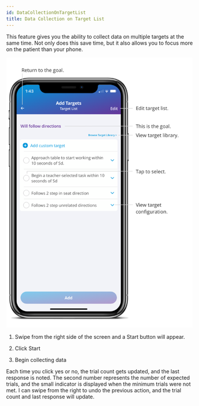 ```yaml
---
id: DataCollectionOnTargetList
title: Data Collection on Target List
---
```


This feature gives you the ability to collect data on multiple targets at the same time. Not only does this save time, but it also allows you to focus more on the patient than your phone.   

<img src="../../src/img/TargetList.png" width="650" />

1. Swipe from the right side of the screen and a Start button will appear. 

2. Click Start  

3. Begin collecting data 

  
Each time you click yes or no, the trial count gets updated, and the last response is noted. The second number represents the number of expected trials, and the small indicator is displayed when the minimum trials were not met. I can swipe from the right to undo the previous action, and the trial count and last response will update. 